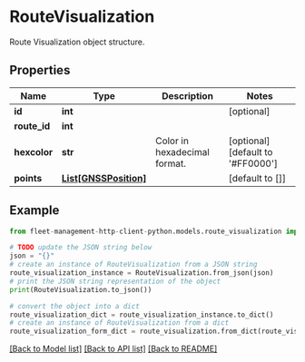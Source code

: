 # RouteVisualization

Route Visualization object structure.

## Properties

Name | Type | Description | Notes
------------ | ------------- | ------------- | -------------
**id** | **int** |  | [optional] 
**route_id** | **int** |  | 
**hexcolor** | **str** | Color in hexadecimal format. | [optional] [default to '#FF0000']
**points** | [**List[GNSSPosition]**](GNSSPosition.md) |  | [default to []]

## Example

```python
from fleet-management-http-client-python.models.route_visualization import RouteVisualization

# TODO update the JSON string below
json = "{}"
# create an instance of RouteVisualization from a JSON string
route_visualization_instance = RouteVisualization.from_json(json)
# print the JSON string representation of the object
print(RouteVisualization.to_json())

# convert the object into a dict
route_visualization_dict = route_visualization_instance.to_dict()
# create an instance of RouteVisualization from a dict
route_visualization_form_dict = route_visualization.from_dict(route_visualization_dict)
```
[[Back to Model list]](../README.md#documentation-for-models) [[Back to API list]](../README.md#documentation-for-api-endpoints) [[Back to README]](../README.md)


